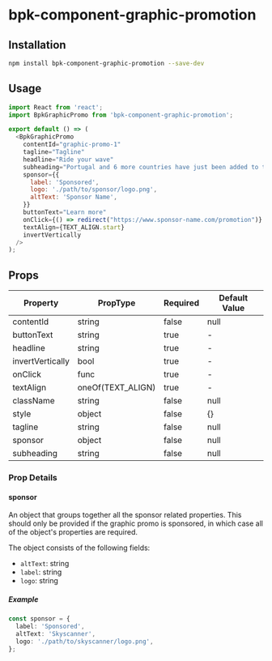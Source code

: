 # bpk-component-graphic-promotion

## Installation

```sh
npm install bpk-component-graphic-promotion --save-dev
```

## Usage

```js
import React from 'react';
import BpkGraphicPromo from 'bpk-component-graphic-promotion';

export default () => (
  <BpkGraphicPromo
    contentId="graphic-promo-1"
    tagline="Tagline"
    headline="Ride your wave"
    subheading="Portugal and 6 more countries have just been added to the UK travel green list"
    sponsor={{
      label: 'Sponsored',
      logo: './path/to/sponsor/logo.png',
      altText: 'Sponsor Name',
    }}
    buttonText="Learn more"
    onClick={() => redirect("https://www.sponsor-name.com/promotion")}
    textAlign={TEXT_ALIGN.start}
    invertVertically
  />
);
```

## Props

| Property         | PropType          | Required | Default Value |
| ---------------- | ----------------- | -------- | ------------- |
| contentId        | string            | false    | null          |
| buttonText       | string            | true     | -             |
| headline         | string            | true     | -             |
| invertVertically | bool              | true     | -             |
| onClick          | func              | true     | -             |
| textAlign        | oneOf(TEXT_ALIGN) | true     | -             |
| className        | string            | false    | null          |
| style            | object            | false    | {}            |
| tagline          | string            | false    | null          |
| sponsor          | object            | false    | null          |
| subheading       | string            | false    | null          |

### Prop Details

#### sponsor

An object that groups together all the sponsor related properties. This should only be provided if the graphic promo is sponsored, in which case all of the object's properties are required.

The object consists of the following fields:

- `altText`: string
- `label`: string
- `logo`: string

##### Example

```typescript
const sponsor = {
  label: 'Sponsored',
  altText: 'Skyscanner',
  logo: './path/to/skyscanner/logo.png',
};
```
